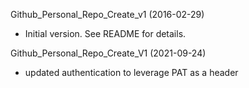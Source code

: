 Github_Personal_Repo_Create_v1 (2016-02-29)
* Initial version.  See README for details.

Github_Personal_Repo_Create_V1 (2021-09-24)
* updated authentication to leverage PAT as a header